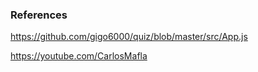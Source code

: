 ### References

https://github.com/gigo6000/quiz/blob/master/src/App.js

https://youtube.com/CarlosMafla
